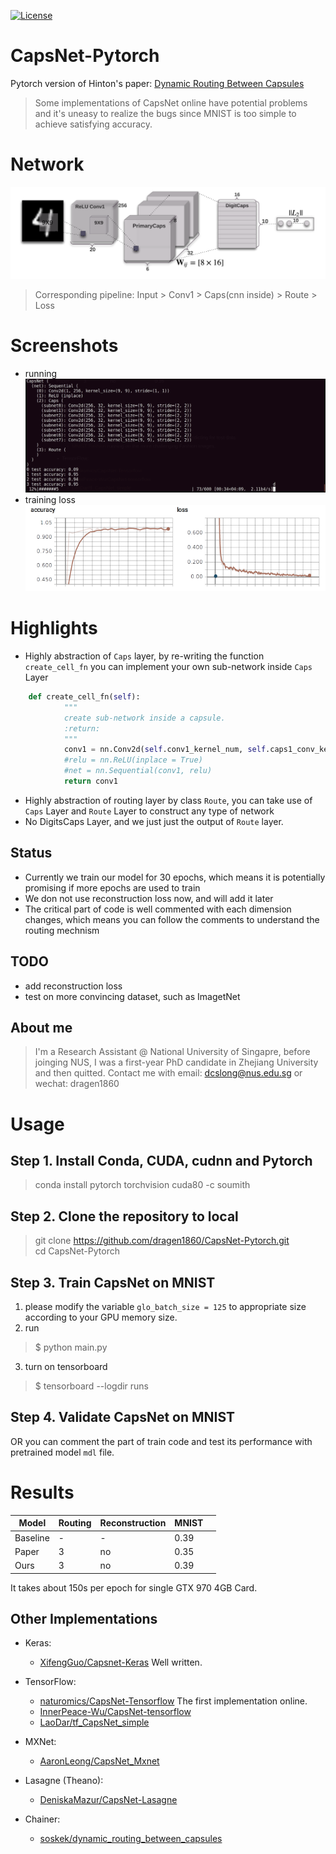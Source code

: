 [![License](https://img.shields.io/github/license/mashape/apistatus.svg?maxAge=2592000)](https://github.com/dragen1860/CapsNet-Pytorch.git)

# CapsNet-Pytorch
Pytorch version of Hinton's paper: [Dynamic Routing Between Capsules](https://arxiv.org/abs/1710.09829)
> Some implementations of CapsNet online have potential problems and it's uneasy to realize the bugs since MNIST is too simple to achieve satisfying accuracy.

# Network
![](res/model.png)
> Corresponding pipeline: Input > Conv1 > Caps(cnn inside) > Route > Loss  

# Screenshots
- running
![](res/capsnet-cmd.png)
- training loss
![](res/accuracy-loss.png)

# Highlights
- Highly abstraction of `Caps` layer, by re-writing the function `create_cell_fn` you can implement your own sub-network inside `Caps` Layer
```python
    def create_cell_fn(self):  
            """  
            create sub-network inside a capsule.  
            :return:  
            """  
            conv1 = nn.Conv2d(self.conv1_kernel_num, self.caps1_conv_kernel_num, kernel_size = self.caps1_conv_kernel_size, stride = self.caps1_conv1_stride)  
            #relu = nn.ReLU(inplace = True)  
            #net = nn.Sequential(conv1, relu)  
            return conv1  
```
- Highly abstraction of routing layer by class `Route`, you can take use of `Caps` Layer and `Route` Layer to construct any type of network
- No DigitsCaps Layer, and we just just the output of `Route` layer.

## Status

- Currently we train our model for 30 epochs, which means it is potentially promising if more epochs are used to train
- We don not use reconstruction loss now, and will add it later
- The critical part of code is well commented with each dimension changes, which means you can follow the comments to understand the routing mechnism

## TODO
- add reconstruction loss
- test on more convincing dataset, such as ImagetNet

## About me
> I'm a Research Assistant @ National University of Singapre, before joinging NUS, I was a first-year PhD candidate in Zhejiang University and then quitted.
Contact me with email: dcslong@nus.edu.sg or wechat: dragen1860

# Usage

## Step 1. Install Conda, CUDA, cudnn and Pytorch
>conda install pytorch torchvision cuda80 -c soumith

## Step 2. Clone the repository to local
>git clone https://github.com/dragen1860/CapsNet-Pytorch.git  
>cd CapsNet-Pytorch

## Step 3. Train CapsNet on MNIST

1. please modify the variable `glo_batch_size = 125` to appropriate size according to your GPU memory size.
2. run
>$ python main.py
3. turn on tensorboard
>$ tensorboard --logdir runs 

## Step 4. Validate CapsNet on MNIST
OR you can comment the part of train code and test its performance with pretrained model `mdl` file.

# Results

| Model    | Routing | Reconstruction | MNIST |   |
|----------|---------|----------------|-------|---|
| Baseline | -       | -              | 0.39  |   |
| Paper    | 3       | no             | 0.35  |   |
| Ours     | 3       | no             | 0.39  |   |

It takes about 150s per epoch for single GTX 970 4GB Card.

## Other Implementations
- Keras:
  - [XifengGuo/Capsnet-Keras](https://github.com/XifengGuo/CapsNet-Keras) Well written.

- TensorFlow:
  - [naturomics/CapsNet-Tensorflow](https://github.com/naturomics/CapsNet-Tensorflow.git)  The first implementation online. 
  - [InnerPeace-Wu/CapsNet-tensorflow](https://github.com/InnerPeace-Wu/CapsNet-tensorflow)  
  - [LaoDar/tf_CapsNet_simple](https://github.com/LaoDar/tf_CapsNet_simple)
  
- MXNet:
  - [AaronLeong/CapsNet_Mxnet](https://github.com/AaronLeong/CapsNet_Mxnet)
  
- Lasagne (Theano):
  - [DeniskaMazur/CapsNet-Lasagne](https://github.com/DeniskaMazur/CapsNet-Lasagne)

- Chainer:
  - [soskek/dynamic_routing_between_capsules](https://github.com/soskek/dynamic_routing_between_capsules)